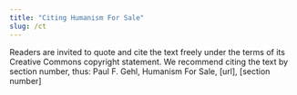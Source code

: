 ```yaml
---
title: "Citing Humanism For Sale"
slug: /ct
---
```

Readers are invited to quote and cite the text freely under the terms of its Creative Commons copyright statement. We recommend citing the text by section number, thus: Paul F. Gehl, Humanism For Sale, [url], [section number]